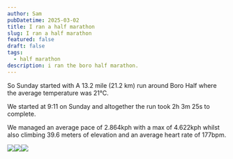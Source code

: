 ```yaml
---
author: Sam
pubDatetime: 2025-03-02
title: I ran a half marathon
slug: I ran a half marathon
featured: false
draft: false
tags:
  - half marathon
description: i ran the boro half marathon.
---
```

So Sunday started with A 13.2 mile (21.2 km) run around Boro Half where the average temperature was 21℃.

We started at 9:11 on Sunday and altogether the run took 2h 3m 25s to complete.

We managed an average pace of 2.864kph with a max of 4.622kph whilst also climbing 39.6 meters of elevation and an average heart rate of 177bpm.

![](https://dgtzuqphqg23d.cloudfront.net/Q649dSft4aHOE5kE2ubMxGVmU_juvq8P-XQQaAkIkF0-768x1024.jpg)![](https://dgtzuqphqg23d.cloudfront.net/gVxCcRSJmoiCskS6cUSYLSiBscr8LXzSZHaZfZD9Ds4-1024x682.jpg)![](https://dgtzuqphqg23d.cloudfront.net/60tujBCmLwIZj4fcj05k1mGByXCIkoqCSHbIIplWGNQ-768x1024.jpg)